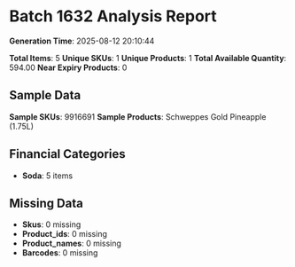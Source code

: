 # Batch 1632 Analysis Report

**Generation Time**: 2025-08-12 20:10:44

**Total Items**: 5
**Unique SKUs**: 1
**Unique Products**: 1
**Total Available Quantity**: 594.00
**Near Expiry Products**: 0

## Sample Data
**Sample SKUs**: 9916691
**Sample Products**: Schweppes Gold Pineapple (1.75L)

## Financial Categories
- **Soda**: 5 items

## Missing Data
- **Skus**: 0 missing
- **Product_ids**: 0 missing
- **Product_names**: 0 missing
- **Barcodes**: 0 missing
